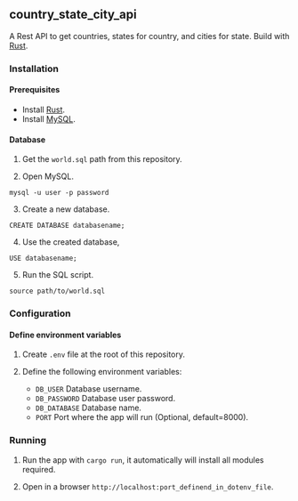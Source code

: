 ## country_state_city_api

A Rest API to get countries, states for country, and cities for state.
Build with [Rust](https://www.rust-lang.org).

### Installation

#### Prerequisites

* Install [Rust](https://www.rust-lang.org).
* Install [MySQL](https://www.mysql.com).

#### Database

1. Get the `world.sql` path from this repository.

2. Open MySQL.

~~~
mysql -u user -p password
~~~

3. Create a new database.

~~~
CREATE DATABASE databasename;
~~~

4. Use the created database,

~~~
USE databasename;
~~~

5. Run the SQL script.

~~~
source path/to/world.sql
~~~

### Configuration

#### Define environment variables

1. Create `.env` file at the root of this repository.

2. Define the following environment variables:
   * `DB_USER` Database username.
   * `DB_PASSWORD` Database user password.
   * `DB_DATABASE` Database name.
   * `PORT` Port where the app will run (Optional, default=8000).

### Running

1. Run the app with `cargo run`, it automatically will install all modules required.

2. Open in a browser `http://localhost:port_definend_in_dotenv_file`.
